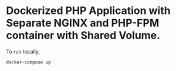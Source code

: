 # Dockerized PHP Application with Separate NGINX and PHP-FPM container with Shared Volume.

To run locally,

```
docker-compose up
```